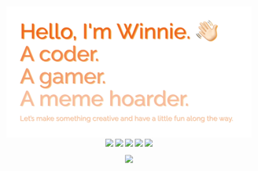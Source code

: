 <div align="center">
<img width="500" src="https://github.com/weijwang18/weijwang18/blob/main/68747470733a2f2f73332e616d617a6f6e6177732e636f6d2f736865636f646573696f2d70726f64756374696f6e2f75706c6f6164732f66696c65732f3030302f3033392f3132322f6f726967696e616c2f53637265656e5f53686f745f-removebg.png?raw=true" />
</div>
<div align="center">
<img src="https://img.shields.io/badge/javascript%20-%23323330.svg?&style=for-the-badge&logo=javascript&logoColor=%23F7DF1E"/> <img src="https://img.shields.io/badge/html5%20-%23E34F26.svg?&style=for-the-badge&logo=html5&logoColor=white"/> <img src="https://img.shields.io/badge/css3%20-%231572B6.svg?&style=for-the-badge&logo=css3&logoColor=white"/> <img src="https://img.shields.io/badge/git%20-%23F05033.svg?&style=for-the-badge&logo=git&logoColor=white"/> <img src="https://img.shields.io/badge/C%23-239120?style=for-the-badge&logo=c-sharp&logoColor=white"/></p> <img src="https://img.shields.io/badge/React-20232A?style=for-the-badge&logo=react&logoColor=61DAFB"/></p>
<!--
**weijwang18/weijwang18** is a ✨ _special_ ✨ repository because its `README.md` (this file) appears on your GitHub profile.

Here are some ideas to get you started:

- 🔭 I’m currently working on ...
- 🌱 I’m currently learning ...
- 👯 I’m looking to collaborate on ...
- 🤔 I’m looking for help with ...
- 💬 Ask me about ...
- 📫 How to reach me: ...
- 😄 Pronouns: ...
- ⚡ Fun fact: ...
-->
